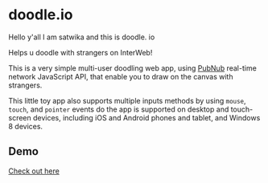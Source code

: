 doodle.io
=========
Hello y'all
I am satwika and this is doodle. io

Helps u doodle with strangers on InterWeb!


This is a very simple multi-user doodling web app, using [PubNub](https://www.pubnub.com/docs/sdks/javascript) real-time network JavaScript API, that enable you to draw on the canvas with strangers.

This little toy app also supports multiple inputs methods by using `mouse`, `touch`, and `pointer` events do the app is supported on desktop and touch-screen devices, including iOS and Android phones and tablet, and Windows 8 devices.

## Demo

[Check out here](https://justarandomdude4.github.io/doodle.github.io/) 


